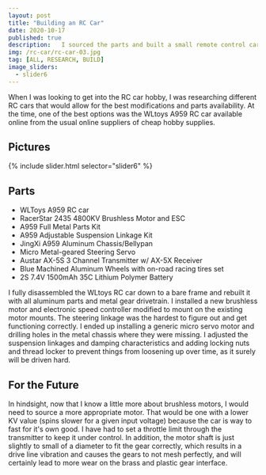 ```yaml
---
layout: post
title: "Building an RC Car"
date: 2020-10-17
published: true
description:   I sourced the parts and built a small remote control car from the chassis up. In it's finished state it barely resembles the car it's based on. It is a 1:18 scale full aluminum chassis with adjustable linkages, suspension damping, brushless DC motor, and real 4WD with differentials!
img: /rc-car/rc-car-03.jpg
tag: [ALL, RESEARCH, BUILD]
image_sliders:
  - slider6
---
```


When I was looking to get into the RC car hobby, I was researching different RC cars that would allow for the best modifications and parts availability. At the time, one of the best options was the WLtoys A959 RC car available online from the usual online suppliers of cheap hobby supplies.

## Pictures

{% include slider.html selector="slider6" %}

## Parts
* WLToys A959 RC car
* RacerStar 2435 4800KV Brushless Motor and ESC
* A959 Full Metal Parts Kit
* A959 Adjustable Suspension Linkage Kit
* JingXi A959 Aluminum Chassis/Bellypan
* Micro Metal-geared Steering Servo
* Austar AX-5S 3 Channel Transmitter w/ AX-5X Receiver
* Blue Machined Aluminum Wheels with on-road racing tires set
* 2S 7.4V 1500mAh 35C Lithium Polymer Battery

I fully disassembled the WLtoys RC car down to a bare frame and rebuilt it with all aluminum parts and metal gear drivetrain. I installed a new brushless motor and electronic speed controller modified to mount on the existing motor mounts. The steering linkage was the hardest to figure out and get functioning correctly. I ended up installing a generic micro servo motor and drilling holes in the metal chassis where they were missing. I adjusted the suspension linkages and damping characteristics and adding locking nuts and thread locker to prevent things from loosening up over time, as it surely will be driven hard.

## For the Future
In hindsight, now that I know a little more about brushless motors, I would need to source a more appropriate motor. That would be one with a lower KV value (spins slower for a given input voltage) because the car is way to fast for it's own good. I have had to set a throttle limit through the transmitter to keep it under control. In addition, the motor shaft is just slightly to small of a diameter to fit the gear correctly, which results in a drive line vibration and causes the gears to not mesh perfectly, and will certainly lead to more wear on the brass and plastic gear interface.

